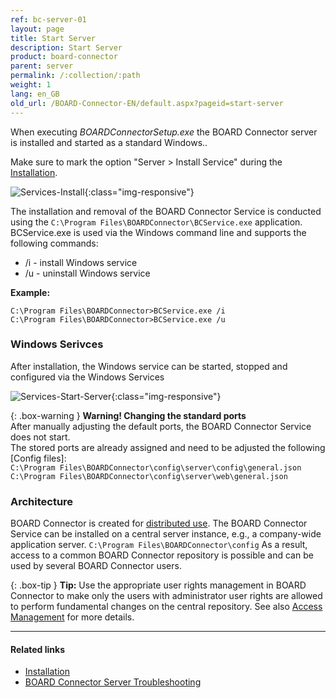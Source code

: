 ```yaml
---
ref: bc-server-01
layout: page
title: Start Server
description: Start Server
product: board-connector
parent: server
permalink: /:collection/:path
weight: 1
lang: en_GB
old_url: /BOARD-Connector-EN/default.aspx?pageid=start-server
---
```


When executing *BOARDConnectorSetup.exe* the BOARD Connector server is installed and started as a standard Windows..

Make sure to mark the option "Server > Install Service" during the [Installation](../introduction/installation-and-update).

![Services-Install](/img/content/xu/XU_Setup_3.png){:class="img-responsive"}

The installation and removal of  the BOARD Connector Service is conducted using the `C:\Program Files\BOARDConnector\BCService.exe` application.
BCService.exe is used via the Windows command line and supports the following commands:

- /i - install Windows service
- /u - uninstall Windows service

**Example:**
```
C:\Program Files\BOARDConnector>BCService.exe /i
C:\Program Files\BOARDConnector>BCService.exe /u
```

### Windows Serivces

After installation, the Windows service can be started, stopped and configured via the Windows Services

![Services-Start-Server](/img/content/board/BC_Setup_3.png){:class="img-responsive"}

{: .box-warning }
**Warning! Changing the standard ports**<br>
After manually adjusting the default ports, the BOARD Connector Service does not start.<br>
The stored ports are already assigned and need to be adjusted the following [Config files]:<br>
`C:\Program Files\BOARDConnector\config\server\config\general.json`<br>
`C:\Program Files\BOARDConnector\config\server\web\general.json`

### Architecture

BOARD Connector is created for [distributed use](../introduction#basic-functionality---architecture). The BOARD Connector Service can be installed on a central server instance, e.g., a company-wide application server.
`C:\Program Files\BOARDConnector\config` As a result, access to a common BOARD Connector repository is possible and can be used by several BOARD Connector users.

{: .box-tip }
**Tip:** Use the appropriate user rights management in BOARD Connector to make only the users with administrator user rights are allowed to perform fundamental changes on the central repository. See also [Access Management](../security/access-management) for more details.

*****
#### Related links
- [Installation](../introduction/installation-and-update)
- [BOARD Connector Server Troubleshooting](https://kb.theobald-software.com/board-connector/bc_windows_service_not_running)


